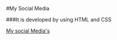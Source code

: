 #My Social Media

###It is developed by using HTML and CSS

[My social Media's](https://pravin-socialmedia.netlify.app/)
